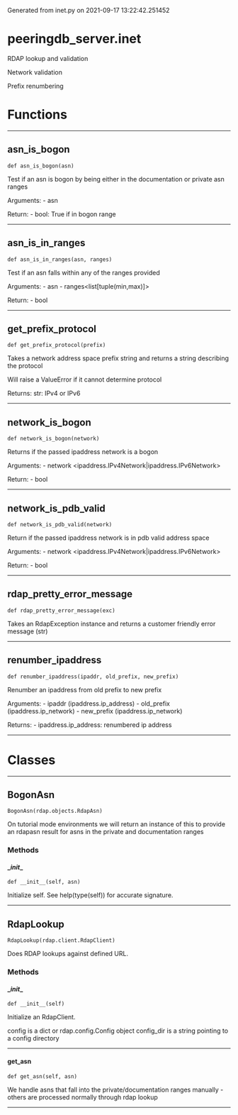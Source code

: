 Generated from inet.py on 2021-09-17 13:22:42.251452

# peeringdb_server.inet

RDAP lookup and validation

Network validation

Prefix renumbering

# Functions
---

## asn_is_bogon
`def asn_is_bogon(asn)`

Test if an asn is bogon by being either in the documentation
or private asn ranges

Arguments:
    - asn<int>

Return:
    - bool: True if in bogon range

---
## asn_is_in_ranges
`def asn_is_in_ranges(asn, ranges)`

Test if an asn falls within any of the ranges provided

Arguments:
    - asn<int>
    - ranges<list[tuple(min,max)]>

Return:
    - bool

---
## get_prefix_protocol
`def get_prefix_protocol(prefix)`

Takes a network address space prefix string and returns
a string describing the protocol

Will raise a ValueError if it cannot determine protocol

Returns:
    str: IPv4 or IPv6

---
## network_is_bogon
`def network_is_bogon(network)`

Returns if the passed ipaddress network is a bogon

Arguments:
    - network <ipaddress.IPv4Network|ipaddress.IPv6Network>

Return:
    - bool

---
## network_is_pdb_valid
`def network_is_pdb_valid(network)`

Return if the passed ipaddress network is in pdb valid
address space

Arguments:
    - network <ipaddress.IPv4Network|ipaddress.IPv6Network>

Return:
    - bool

---
## rdap_pretty_error_message
`def rdap_pretty_error_message(exc)`

Takes an RdapException instance and returns a customer friendly
error message (str)

---
## renumber_ipaddress
`def renumber_ipaddress(ipaddr, old_prefix, new_prefix)`

Renumber an ipaddress from old prefix to new prefix

Arguments:
    - ipaddr (ipaddress.ip_address)
    - old_prefix (ipaddress.ip_network)
    - new_prefix (ipaddress.ip_network)

Returns:
    - ipaddress.ip_address: renumbered ip address

---
# Classes
---

## BogonAsn

```
BogonAsn(rdap.objects.RdapAsn)
```

On tutorial mode environments we will return an instance
of this to provide an rdapasn result for asns in the
private and documentation ranges


### Methods

#### \__init__
`def __init__(self, asn)`

Initialize self.  See help(type(self)) for accurate signature.

---

## RdapLookup

```
RdapLookup(rdap.client.RdapClient)
```

Does RDAP lookups against defined URL.


### Methods

#### \__init__
`def __init__(self)`

Initialize an RdapClient.

config is a dict or rdap.config.Config object
config_dir is a string pointing to a config directory

---
#### get_asn
`def get_asn(self, asn)`

We handle asns that fall into the private/documentation ranges
manually - others are processed normally through rdap lookup

---
